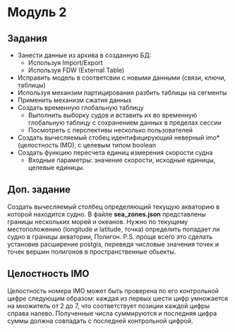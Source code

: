 ﻿ # Модуль 2

## Задания
- Занести данные из архива в созданную БД:
    - Используя Import/Export
    - Используя FDW (External Table)
- Исправить модель в соответсвии с новыми данными (связи, ключи, таблицы)
- Используя механзим партицирования разбить таблицы на сегменты
- Применить механизм сжатия данных
- Создать временную глобальную таблицу
    - Выполнить выборку судов и вставить их во временную глобальную таблицу с сохранением данных в пределах сессии
    - Посмотреть с перспективы несколько пользователей
- Создать вычесляемый cтобец идентифицирующий неверный imo* (целостность IMO), с целевым типом boolean
- Создать функцию пересчета единиц измерения скорости судна
    - Входные параметры: значение скорости, исходные единицы, целевые единицы.
## Доп. задание
Создать вычесляемый столбец определяющий текущую акваторию в которой находится судно.
В файле **sea_zones.json** представлены границы нескольких морей и океанов. Нужно по текущему местоположению (longitude и latitude, точка) определить попадает ли судно в границы акватории, Полигон. P.S. проще всего это сделать установив расширение postgis, переведя числовые значения точек и точек вершин полигонов в пространственные обьекты.

## Целостность IMO
Целостность номера IMO может быть проверена по его контрольной цифре следующим образом: каждая из первых шести цифр умножается на множитель от 2 до 7, что соответствует позиции каждой цифры справа налево. Полученные числа суммируются и последняя цифра суммы должна совпадать с последней контрольной цифрой.